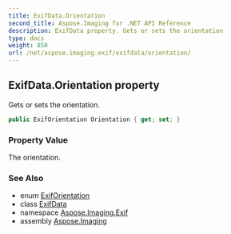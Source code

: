 ```yaml
---
title: ExifData.Orientation
second_title: Aspose.Imaging for .NET API Reference
description: ExifData property. Gets or sets the orientation
type: docs
weight: 850
url: /net/aspose.imaging.exif/exifdata/orientation/
---
```

## ExifData.Orientation property

Gets or sets the orientation.

```csharp
public ExifOrientation Orientation { get; set; }
```

### Property Value

The orientation.

### See Also

* enum [ExifOrientation](../../../aspose.imaging.exif.enums/exiforientation/)
* class [ExifData](../)
* namespace [Aspose.Imaging.Exif](../../exifdata/)
* assembly [Aspose.Imaging](../../../)


